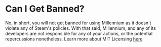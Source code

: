 # Can I Get Banned?

No, in short, you will not get banned for using Millennium as it doesn't violate any of Steam's policies. With that said, Millennium, and any of its developers are not responsible for any of your actions, or the potential repercussions nonetheless. Learn more about MIT Licensing [here](https://github.com/SteamClientHomebrew/Millennium/blob/main/LICENSE)
